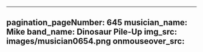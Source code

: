 ------
pagination_pageNumber: 645
musician_name: Mike
band_name: Dinosaur Pile-Up
img_src: images/musician0654.png
onmouseover_src: 
------